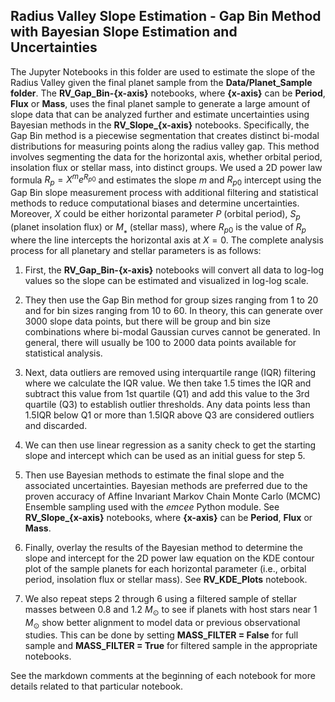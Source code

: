 ﻿
## Radius Valley Slope Estimation - Gap Bin Method with Bayesian Slope Estimation and Uncertainties

The Jupyter Notebooks in this folder are used to estimate the slope of the Radius Valley given the final planet sample from the **Data/Planet_Sample folder**.  The **RV_Gap_Bin-{x-axis}** notebooks, where **{x-axis}** can be **Period**, **Flux** or **Mass**, uses the final planet sample to generate a large amount of slope data that can be analyzed further and estimate uncertainties using Bayesian methods in the **RV_Slope_{x-axis}** notebooks. Specifically, the Gap Bin method is a piecewise segmentation that creates distinct bi-modal distributions for measuring points along the radius valley gap. This method involves segmenting the data for the horizontal axis, whether orbital period, insolation flux or stellar mass, into distinct groups. We used a 2D power law formula $R_p = X^me^{R_{p0}}$ and estimates the slope $m$ and $R_{p0}$ intercept using the Gap Bin slope measurement process with additional filtering and statistical methods to reduce computational biases and determine uncertainties. Moreover, $X$ could be either horizontal parameter $P$ (orbital period), $S_p$ (planet insolation flux) or $M_⁎$ (stellar mass), where $R_{p0}$ is the value of $R_p$ where the line intercepts the horizontal axis at $X = 0$. The complete analysis process for all planetary and stellar parameters is as follows:

1. First, the **RV_Gap_Bin-{x-axis}** notebooks will convert all data to log-log values so the slope can be estimated and visualized in log-log scale.

2. They then use the Gap Bin method for group sizes ranging from 1 to 20 and for bin sizes ranging from 10 to 60. In theory, this can generate over 3000 slope data points, but there will be group and bin size combinations where bi-modal Gaussian curves cannot be generated. In general, there will usually be 100 to 2000 data points available for statistical analysis.

3. Next, data outliers are removed using interquartile range (IQR) filtering where we calculate the IQR value. We then take 1.5 times the IQR and subtract this value from 1st quartile (Q1) and add this value to the 3rd quartile (Q3) to establish outlier thresholds. Any data points less than 1.5IQR below Q1 or more than 1.5IQR above Q3 are considered outliers and discarded.

4. We can then use linear regression as a sanity check to get the starting slope and intercept which can be used as an initial guess for step 5.

5. Then use Bayesian methods to estimate the final slope and the associated uncertainties. Bayesian methods are preferred due to the proven accuracy of Affine Invariant Markov Chain Monte Carlo (MCMC) Ensemble sampling used with the $emcee$ Python module. See **RV_Slope_{x-axis}** notebooks, where **{x-axis}** can be **Period**, **Flux** or **Mass**.

6. Finally, overlay the results of the Bayesian method to determine the slope and intercept for the 2D power law equation on the KDE contour plot of the sample planets for each horizontal parameter (i.e., orbital period, insolation flux or stellar mass). See **RV_KDE_Plots** notebook.

7. We also repeat steps 2 through 6 using a filtered sample of stellar masses between 0.8 and 1.2 $M_⊙$ to see if planets with host stars near 1 $M_⊙$ show better alignment to model data or previous observational studies. This can be done by setting **MASS_FILTER = False** for full sample and **MASS_FILTER = True** for filtered sample in the appropriate notebooks.

See the markdown comments at the beginning of each notebook for more details related to that particular notebook.
